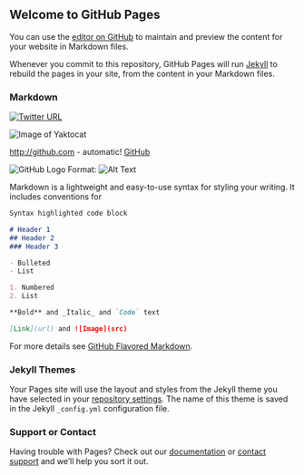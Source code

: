 ## Welcome to GitHub Pages

You can use the [editor on GitHub](https://github.com/pandartb3d/pandartb3d.github.io/edit/main/index.md) to maintain and preview the content for your website in Markdown files.

Whenever you commit to this repository, GitHub Pages will run [Jekyll](https://jekyllrb.com/) to rebuild the pages in your site, from the content in your Markdown files.

### Markdown



[![Twitter URL](https://img.icons8.com/windows/50/000000/itch-io.png)](https://google.com)

![Image of Yaktocat](https://octodex.github.com/images/yaktocat.png)


http://github.com - automatic!
[GitHub](http://github.com)


![GitHub Logo](/images/logo.png)
Format: ![Alt Text](url)



Markdown is a lightweight and easy-to-use syntax for styling your writing. It includes conventions for

```markdown
Syntax highlighted code block

# Header 1
## Header 2
### Header 3

- Bulleted
- List

1. Numbered
2. List

**Bold** and _Italic_ and `Code` text

[Link](url) and ![Image](src)
```

For more details see [GitHub Flavored Markdown](https://guides.github.com/features/mastering-markdown/).

### Jekyll Themes

Your Pages site will use the layout and styles from the Jekyll theme you have selected in your [repository settings](https://github.com/pandartb3d/pandartb3d.github.io/settings/pages). The name of this theme is saved in the Jekyll `_config.yml` configuration file.

### Support or Contact

Having trouble with Pages? Check out our [documentation](https://docs.github.com/categories/github-pages-basics/) or [contact support](https://support.github.com/contact) and we’ll help you sort it out.
